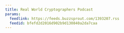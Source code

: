```yaml
---
title: Real World Cryptographers Podcast
params:
  feedlink: https://feeds.buzzsprout.com/1393207.rss
  feedid: bfefd2d2016d902b9d130840a2da7caa
---
```

